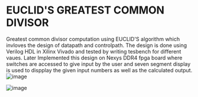 # EUCLID'S GREATEST COMMON DIVISOR 

Greatest common divisor computation using EUCLID'S algorithm which invloves the design of datapath and controlpath.
The design is done using Verilog HDL in Xilinx Vivado and tested by writing tesbench for different vaues.
Later Implemented this design on Nexys DDR4 fpga board where switches are accessed to give input by the user and
seven segment display is used to dispplay the given input numbers as well as the calculated output.
![image](https://github.com/Likhitha811/gcd/assets/122597190/9ec13424-53dc-47a7-9ab8-c44d0bc4f0a2)


![image](https://github.com/Likhitha811/gcd/assets/122597190/6457f370-4edc-45a9-a13e-f848dac4d6ea)


 
